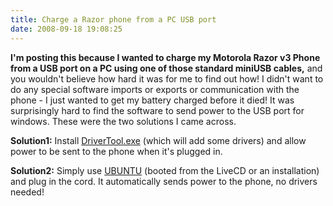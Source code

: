 ```yaml
---
title: Charge a Razor phone from a PC USB port
date: 2008-09-18 19:08:25
---
```




 __I'm posting this because I wanted to charge my Motorola Razor v3 Phone from a USB port on a PC using one of those standard miniUSB cables,__ and you wouldn't believe how hard it was for me to find out how!  I didn't want to do any special software imports or exports or communication with the phone - I just wanted to get my battery charged before it died!  It was surprisingly hard to find the software to send power to the USB port for windows.  These were the two solutions I came across.

__Solution1:__  Install [DriverTool.exe](http://hacktherazr.com/app/hacktherazr.com-DriverTool.exe) (which will add some drivers) and allow power to be sent to the phone when it's plugged in.

__Solution2:__  Simply use [UBUNTU](http://www.ubuntu.com) (booted from the LiveCD or an installation) and plug in the cord.  It automatically sends power to the phone, no drivers needed!
